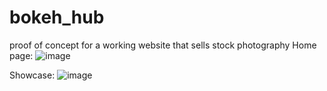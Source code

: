 # bokeh_hub
proof of concept for a working website that sells stock photography 
Home page:
![image](https://github.com/saanjaay/bokeh_hub/assets/37891737/e2edf1bb-ca25-4774-b3cc-7b2a7a99a2c8)

Showcase:
![image](https://github.com/saanjaay/bokeh_hub/assets/37891737/6a49d499-ac20-4bce-aae9-27ec007f531e)
